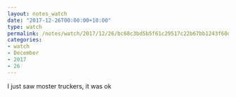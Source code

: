 ```yaml
---
layout: notes_watch
date: "2017-12-26T00:00:00+10:00"
type: watch
permalink: /notes/watch/2017/12/26/bc68c3bd5b5f61c29517c22b67bb1243f60d6b13.html
categories:
- watch
- December
- 2017
- 26
---
```

I just saw moster truckers, it was ok
